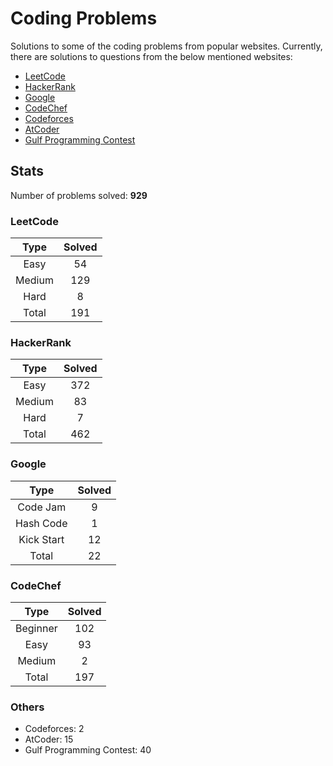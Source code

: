 # Coding Problems

Solutions to some of the coding problems from popular websites. Currently, there are solutions to questions from the below mentioned websites:

*	[LeetCode](LeetCode/ "LeetCode")
*	[HackerRank](HackerRank/ "HackerRank")
*	[Google](Google/ "Google's Coding Competitions")
*	[CodeChef](CodeChef/ "CodeChef")
*	[Codeforces](Codeforces/ "Codeforces")
*	[AtCoder](AtCoder/ "AtCoder")
*	[Gulf Programming Contest](Gulf%20Programming%20Contest/ "GPC")

## Stats

Number of problems solved: **929**

### LeetCode

| Type   | Solved |
|:------:|:------:|
| Easy   | 54     |
| Medium | 129    |
| Hard   | 8      |
| Total  | 191    |

### HackerRank

| Type   | Solved |
|:------:|:------:|
| Easy 	 | 372    |
| Medium | 83     |
| Hard 	 | 7      |
| Total	 | 462    |

### Google

| Type       | Solved |
|:----------:|:------:|
| Code Jam   | 9      |
| Hash Code  | 1      |
| Kick Start | 12     |
| Total      | 22     |

### CodeChef

| Type      | Solved |
|:---------:|:------:|
| Beginner  | 102    |
| Easy      | 93     |
| Medium    | 2      |
| Total     | 197    |

### Others

* Codeforces: 2
* AtCoder: 15
* Gulf Programming Contest: 40
